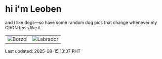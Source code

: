 # hi i'm Leoben

and i like dogs—so have some random dog pics that change whenever my CRON feels like it

|  |  |
|--------|----------|
| ![Borzoi](https://random-dog-vercel.vercel.app/api/random-borzoi?v=1755236259) | ![Labrador](https://random-dog-vercel.vercel.app/api/random-labrador?v=1755236259) |

Last updated: 2025-08-15 13:37 PHT
